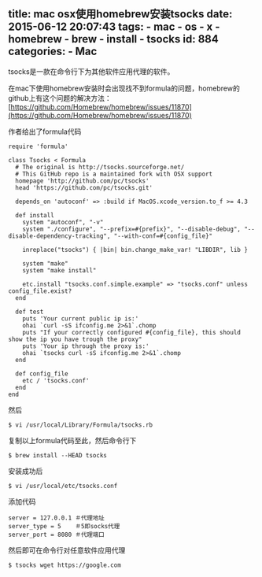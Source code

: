 title: mac osx使用homebrew安装tsocks
date: 2015-06-12 20:07:43
tags:
	- mac
	- os
	- x
	- homebrew
	- brew
	- install
	- tsocks
id: 884
categories:
	- Mac
---

tsocks是一款在命令行下为其他软件应用代理的软件。

在mac下使用homebrew安装时会出现找不到formula的问题，homebrew的github上有这个问题的解决方法：
[https://github.com/Homebrew/homebrew/issues/11870](https://github.com/Homebrew/homebrew/issues/11870)

作者给出了formula代码

	require 'formula'

	class Tsocks < Formula
	  # The original is http://tsocks.sourceforge.net/
	  # This GitHub repo is a maintained fork with OSX support
	  homepage 'http://github.com/pc/tsocks'
	  head 'https://github.com/pc/tsocks.git'

	  depends_on 'autoconf' => :build if MacOS.xcode_version.to_f >= 4.3
	
	  def install
	    system "autoconf", "-v"
	    system "./configure", "--prefix=#{prefix}", "--disable-debug", "--disable-dependency-tracking", "--with-conf=#{config_file}"

	    inreplace("tsocks") { |bin| bin.change_make_var! "LIBDIR", lib }
	
	    system "make"
	    system "make install"

	    etc.install "tsocks.conf.simple.example" => "tsocks.conf" unless config_file.exist?
	  end
	
	  def test
	    puts 'Your current public ip is:'
	    ohai `curl -sS ifconfig.me 2>&1`.chomp
	    puts "If your correctly configured #{config_file}, this should show the ip you have trough the proxy"
	    puts 'Your ip through the proxy is:'
	    ohai `tsocks curl -sS ifconfig.me 2>&1`.chomp
	  end
	
	  def config_file
	    etc / 'tsocks.conf'
	  end
	end

然后

	$ vi /usr/local/Library/Formula/tsocks.rb

复制以上formula代码至此，然后命令行下

	$ brew install --HEAD tsocks
	
安装成功后

	$ vi /usr/local/etc/tsocks.conf
	
添加代码

	server = 127.0.0.1 ＃代理地址
	server_type = 5    ＃5即socks代理
	server_port = 8080 ＃代理端口

然后即可在命令行对任意软件应用代理

	$ tsocks wget https://google.com